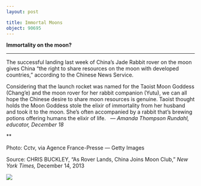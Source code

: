 ```yaml
---
layout: post

title: Immortal Moons
object: 90695
---
```

**Immortality on the moon?**

****

The successful landing last week of China’s Jade Rabbit rover on the moon gives China “the right to share resources on the moon with developed countries,” according to the Chinese News Service. 

Considering that the launch rocket was named for the Taoist Moon Goddess (Chang’e) and the moon rover for her rabbit companion (Yutu), we can all hope the Chinese desire to share moon resources is genuine. Taoist thought holds the Moon Goddess stole the elixir of immortality from her husband and took it to the moon. She’s often accompanied by a rabbit that’s brewing potions offering humans the elixir of life.   *—* *Amanda Thompson Rundahl, educator, December 18*

**

Photo: Cctv, via Agence France-Presse — Getty Images

Source: CHRIS BUCKLEY, “As Rover Lands, China Joins Moon Club,” *New York Times,* December 14, 2013 

![]({{siteurl.base}}/images/13-12-18_2004.132.4_JadeMoonEDIT-1.jpg)
